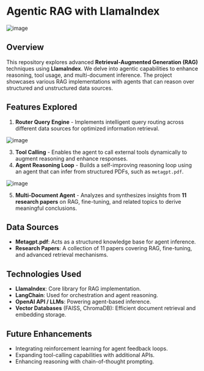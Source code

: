 # Agentic RAG with LlamaIndex 

![image](https://github.com/user-attachments/assets/e4af9798-a0e9-41cc-9a23-0cefa4f4b51a) 

## Overview
This repository explores advanced **Retrieval-Augmented Generation (RAG)** techniques using **LlamaIndex**. We delve into agentic capabilities to enhance reasoning, tool usage, and multi-document inference. The project showcases various RAG implementations with agents that can reason over structured and unstructured data sources.

## Features Explored
1. **Router Query Engine** - Implements intelligent query routing across different data sources for optimized information retrieval. 
 
![image](https://github.com/user-attachments/assets/424415ce-c111-4526-a961-16739ec0e4e2)
   
3. **Tool Calling** - Enables the agent to call external tools dynamically to augment reasoning and enhance responses.
4. **Agent Reasoning Loop** - Builds a self-improving reasoning loop using an agent that can infer from structured PDFs, such as `metagpt.pdf`.
 
![image](https://github.com/user-attachments/assets/67350682-8730-45df-b2d8-4b4712cfe33e)

5. **Multi-Document Agent** - Analyzes and synthesizes insights from **11 research papers** on RAG, fine-tuning, and related topics to derive meaningful conclusions.

## Data Sources
- **Metagpt.pdf**: Acts as a structured knowledge base for agent inference.
- **Research Papers**: A collection of 11 papers covering RAG, fine-tuning, and advanced retrieval mechanisms.

## Technologies Used
- **LlamaIndex**: Core library for RAG implementation.
- **LangChain**: Used for orchestration and agent reasoning.
- **OpenAI API / LLMs**: Powering agent-based inference.
- **Vector Databases** (FAISS, ChromaDB): Efficient document retrieval and embedding storage.


## Future Enhancements
- Integrating reinforcement learning for agent feedback loops.
- Expanding tool-calling capabilities with additional APIs.
- Enhancing reasoning with chain-of-thought prompting.


